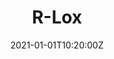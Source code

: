 ---
layout: project
title: R-Lox
description: An interpreter for the Lox learning language from Crafting Interpreters, written in Rust.
thumbnail: /projects/thumbnails/rlox.jpg
repo: https://github.com/TateKennington/Rlox
tags: Rust Theory
interactive: /projects/demos/rlox/index.html
date: 2021-01-01T10:20:00Z
draft: true
---